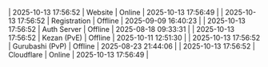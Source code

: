 | 2025-10-13 17:56:52 | Website | Online | 2025-10-13 17:56:49 |
| 2025-10-13 17:56:52 | Registration | Offline | 2025-09-09 16:40:23 |
| 2025-10-13 17:56:52 | Auth Server | Offline | 2025-08-18 09:33:31 |
| 2025-10-13 17:56:52 | Kezan (PvE) | Offline | 2025-10-11 12:51:30 |
| 2025-10-13 17:56:52 | Gurubashi (PvP) | Offline | 2025-08-23 21:44:06 |
| 2025-10-13 17:56:52 | Cloudflare | Online | 2025-10-13 17:56:49 |
